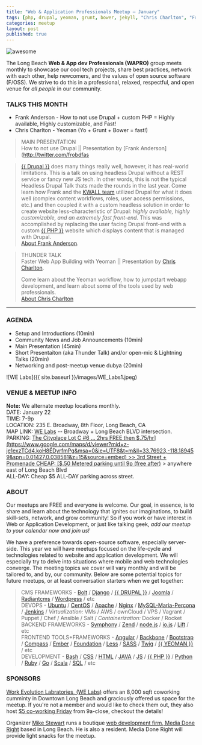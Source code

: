 ```yaml
---
title: "Web & Application Professionals Meetup – January"
tags: [php, drupal, yeoman, grunt, bower, jekyll, "Chris Charlton", "Frank Andersen"]
categories: meetup
layout: post
published: true
---
```



![awesome](http://i.imgur.com/J4SoDeM.png?delhash=6W4vfcnAxJBVn0j)  

The Long Beach __Web & App dev Professionals (WAPRO)__ group meets monthly to showcase our cool tech projects, share best practices, network with each other, help newcomers, and the values of open source software (F/OSS).  We strive to do this in a professional, relaxed, respectful, and open venue for _all people_ in our community.

### TALKS THIS MONTH

* Frank Anderson - How to not use Drupal + custom PHP = Highly available, Highly customizable, and Fast!
* Chris Charlton - Yeoman (Yo + Grunt + Bower = fast!)
<!--break-->

>  MAIN PRESENTATION  
>  How to not use Drupal ||  Presentation by [Frank Anderson](http://twitter.com/frobdfas  

>  [{{ Drupal }}](http://drupal.org) does many things really well, however, it has real-world limitations. This is a talk on using headless Drupal without a REST service or fancy new JS tech. In other words, this is not the typical Headless Drupal Talk thats made the rounds in the last year. Come learn how Frank and the  [KWALL team](http://www.kwallcompany.com) utilized Drupal for what it does well (complex content workflows, roles, user access permissions, etc.) and then coupled it with a custom headless solution in order to create website less-characteristic of Drupal: _highly available, highly customizable, and an extremely fast front-end._ This was accomplished by replacing the user facing Drupal front-end with a custom [{{ PHP }}](http://php.net) website which displays content that is managed with Drupal.  
>  [About Frank Anderson](https://www.drupal.org/u/frob).  

>  THUNDER TALK  
>  Faster Web App Building with Yeoman || Presentation by [Chris Charlton](http://twitter.com/charltonweb).  
>
>  Come learn about the Yeoman workflow, how to jumpstart webapp development, and learn about some of the tools used by web professionals.  
>  [About Chris Charlton](https://github.com/ccharlton)

---




### AGENDA

* Setup and Introductions (10min)
* Community News and Job Announcements (10min)
* Main Presentation (45min)
* Short Presentaiton (aka Thunder Talk) and/or open-mic & Lightning Talks (20min)
* Networking and post-meetup venue dubya (20min)



![WE Labs]({{ site.baseurl }}/images/WE_Labs1.jpeg)


### VENUE & MEETUP INFO  

**Note:** We alternate meetup locations monthly.  
DATE: January 22  
TIME: 7-9p  
LOCATION:  235 E. Broadway, 8th Floor, Long Beach, CA  
MAP LINK: [WE Labs](http://www.welabs.us/contact) -- Broadway + Long Beach BLVD intersection.  
PARKING: [The Cityplace Lot C #6 ... 2hrs FREE then $.75/hr](https://www.google.com/maps/d/viewer?mid=z-je1exzTCd4.koH8EDyrfmPg&msa=0&ie=UTF8&t=m&ll=33.76923,-118.189459&spn=0.01427,0.038581&z=15&source=embed) >> 3rd Street + Promenade  
CHEAP: [$.50 Metered parking until 9p (free after)](http://www.downtownlongbeach.org/parking) > anywhere east of Long Beach Blvd  
ALL-DAY: Cheap $5 ALL-DAY parking across street.  



### ABOUT
Our meetups are FREE and everyone is welcome.  Our goal, in essence, is to share and learn about the technology that ignites our imaginations, to build   skill-sets, network, and grow  community!  So if you work or have interest in Web or Application Development, or just like talking geek, _add our meetup to your calendar now and join us!_

We have a preference towards open-source software, especially server-side.  This year we will have meetups focused on the life-cycle and technologies related to website and application development.  We will especially try to delve into situations where mobile and web technologies converge.  The meeting topics we cover will vary monthly and will be tailored to, and by, our community.  Below are some potential topics for future meetups, or at least conversation starters when we get together:



> CMS FRAMEWORKS - [Bolt](http://bolt.cm) / [Django](http://djangoproject.com) / [{{ DRUPAL }}](https://drupal.org) / [Joomla](https://www.joomla.org) / [Radiantcms](http://radiantcms.org) / [Wordpress](https://wordpress.org) / etc  
DEVOPS - [Ubuntu](http://ubuntu.com) / [CentOS](http://centos.org) / [Apache](http://httpd.apache.org) / [Nginx](http://nginx.org) /  [MySQL-Maria-Percona](https://en.wikipedia.org/wiki/MySQL#Related_projects) / [Jenkins](http://jenkins-ci.org) / _Virtualization:_ VMs / AWS / ownCloud / VPS / Vagrant / Puppet / Chef / Ansible / Salt / _Containerization:_ Docker / Rocket  
BACKEND FRAMEWORKS - [Symphony](http://en.wikipedia.org/wiki/Symfony) / [Zend](http://en.wikipedia.org/wiki/Zend_Framework) / [node.js](http://en.wikipedia.org/wiki/Node.js) / [io.js](https://iojs.org) / [Lift](http://en.wikipedia.org/wiki/Lift_%28web_framework%29) / etc  
FRONTEND TOOLS+FRAMEWORKS - [Angular](https://angularjs.org) / [Backbone](http://backbonejs.org) / [Bootstrap](http://getbootstrap.com) / [Compass](http://compass-style.org) / [Ember](http://emberjs.com) / [Foundation](http://foundation.zurb.com/) / [Less](http://lesscss.org) / [SASS](http://sass-lang.com) / [Twig](http://twig.sensiolabs.org/) / [{{ YEOMAN }}](http://yeoman.io) /  etc  
DEVELOPMENT - [Bash](http://en.wikipedia.org/wiki/Bash_%28Unix_shell%29) / [CSS](https://developer.mozilla.org/en-US/docs/Web/CSS) / [HTML](https://developer.mozilla.org/en-US/docs/Web/HTML) / [JAVA](http://en.wikipedia.org/wiki/Java_%28programming_language%29) / [JS](http://en.wikipedia.org/wiki/JavaScript) / [{{ PHP }}](http://en.wikipedia.org/wiki/PHP) / [Python](http://en.wikipedia.org/wiki/Python_%28programming_language%29) / [Ruby](http://www.ruby-lang.org) / [Go](https://golang.org) / [Scala](http://www.scala-lang.org) / [SQL](http://en.wikipedia.org/wiki/SQL) /  etc  



### SPONSORS

[Work Evolution Labratories, (WE Labs)](http://welabs.us) offers an 8,000 sqft coworking cumminty in Downtown Long Beach and graciously offered us space for the meetup.  If you're not a member and would like to check them out, they also host [$5 co-working Friday](http://www.welabs.us/events/eventdetail/962/-/5-friday) from 9a-close, checkout the details!  


Organizer [Mike Stewart](https://www.twitter.com/mdrmike_) runs a boutique [web development firm, Media Done Right](http://www.MediaDoneRight.com) based in Long Beach. He is also a resident.  Media Done Right will provide light snacks for the meetup.

